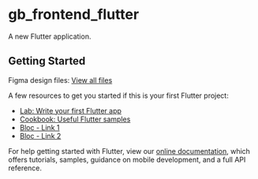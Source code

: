 # gb_frontend_flutter

A new Flutter application.

## Getting Started

Figma design files:
[View all files](https://www.figma.com/file/C1DE33OORU2uAT8E42Hwpu/GuauBox?node-id=0%3A1)

A few resources to get you started if this is your first Flutter project:

- [Lab: Write your first Flutter app](https://flutter.dev/docs/get-started/codelab)
- [Cookbook: Useful Flutter samples](https://flutter.dev/docs/cookbook)
- [Bloc - Link 1](https://www.netguru.com/codestories/flutter-bloc)
- [Bloc - Link 2](https://medium.com/codechai/architecting-your-flutter-project-bd04e144a8f1)

For help getting started with Flutter, view our
[online documentation](https://flutter.dev/docs), which offers tutorials,
samples, guidance on mobile development, and a full API reference.
